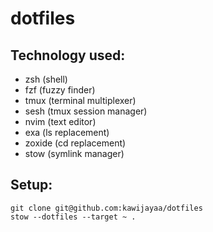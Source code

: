# dotfiles

## Technology used:

- zsh (shell)
- fzf (fuzzy finder)
- tmux (terminal multiplexer)
- sesh (tmux session manager)
- nvim (text editor)
- exa (ls replacement)
- zoxide (cd replacement)
- stow (symlink manager)

## Setup:

```
git clone git@github.com:kawijayaa/dotfiles
stow --dotfiles --target ~ .
```
